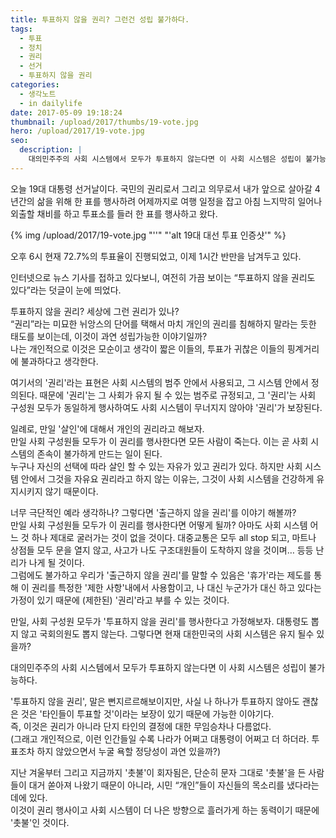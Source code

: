 ```yaml
---
title: 투표하지 않을 권리? 그런건 성립 불가하다.
tags:
  - 투표
  - 정치
  - 권리
  - 선거
  - 투표하지 않을 권리
categories:
  - 생각노트
  - in dailylife
date: 2017-05-09 19:18:24
thumbnail: /upload/2017/thumbs/19-vote.jpg
hero: /upload/2017/19-vote.jpg
seo:
  description: |
    대의민주주의 사회 시스템에서 모두가 투표하지 않는다면 이 사회 시스템은 성립이 불가능하다.
---
```



오늘 19대 대통령 선거날이다. 국민의 권리로서 그리고 의무로서 내가 앞으로 살아갈 4년간의 삶을 위해
한 표를 행사하려 어제까지로 여행 일정을 잡고 아침 느지막히 일어나 외출할 채비를 하고 투표소를 들러
한 표를 행사하고 왔다.

<p>
  {% img /upload/2017/19-vote.jpg "''" "'alt 19대 대선 투표 인증샷'" %}
</p>

오후 6시 현재 72.7%의 투표율이 진행되었고, 이제 1시간 반만을 남겨두고 있다.

인터넷으로 뉴스 기사를 접하고 있다보니, 여전히 가끔 보이는 “투표하지 않을 권리도 있다”라는 덧글이
눈에 띄었다.

투표하지 않을 권리? 세상에 그런 권리가 있나? <br>
“권리”라는 미묘한 뉘앙스의 단어를 택해서 마치 개인의 권리를 침해하지 말라는 듯한 태도를 보이는데,
이것이 과연 성립가능한 이야기일까? <br>
나는 개인적으로 이것은 모순이고 생각이 짧은 이들의, 투표가 귀찮은 이들의 핑계거리에 불과하다고
생각한다.

여기서의 '권리'라는 표현은 사회 시스템의 범주 안에서 사용되고, 그 시스템 안에서 정의된다.
때문에 '권리'는 그 사회가 유지 될 수 있는 범주로 규정되고, 그 '권리'는 사회 구성원 모두가 동일하게
행사하여도 사회 시스템이 무너지지 않아야 '권리'가 보장된다.

일례로, 만일 '살인'에 대해서 개인의 권리라고 해보자.  <br>
만일 사회 구성원들 모두가 이 권리를 행사한다면 모든 사람이 죽는다. 이는 곧 사회 시스템의 존속이
불가하게 만드는 일이 된다.  <br>
누구나 자신의 선택에 따라 살인 할 수 있는 자유가 있고 권리가 있다. 하지만 사회 시스템 안에서 그것을
자유요 권리라고 하지 않는 이유는, 그것이 사회 시스템을 건강하게 유지시키지 않기 때문이다.

너무 극단적인 예라 생각하나? 그렇다면 '출근하지 않을 권리'를 이야기 해볼까? <br>
만일 사회 구성원들 모두가 이 권리를 행사한다면 어떻게 될까? 아마도 사회 시스템 어느 것 하나 제대로
굴러가는 것이 없을 것이다. 대중교통은 모두 all stop 되고, 마트나 상점들 모두 문을 열지 않고, 사고가
나도 구조대원들이 도착하지 않을 것이며… 등등 난리가 나게 될 것이다. <br>
그럼에도 불가하고 우리가 '출근하지 않을 권리'를 말할 수 있음은 '휴가'라는 제도를 통해 이 권리를
특정한 '제한 사항'내에서 사용함이고, 나 대신 누군가가 대신 하고 있다는 가정이 있기 때문에 (제한된)
'권리'라고 부를 수 있는 것이다.

만일, 사회 구성원 모두가 '투표하지 않을 권리'를 행사한다고 가정해보자.
대통령도 뽑지 않고 국회의원도 뽑지 않는다. 그렇다면 현재 대한민국의 사회 시스템은 유지 될수 있을까?

대의민주주의 사회 시스템에서 모두가 투표하지 않는다면 이 사회 시스템은 성립이 불가능하다.

'투표하지 않을 권리', 말은 뻔지르르해보이지만, 사실 나 하나가 투표하지 않아도 괜찮은 것은 '타인들이
투표할 것'이라는 보장이 있기 때문에 가능한 이야기다. <br>
즉, 이것은 권리가 아니라 단지 타인의 결정에 대한 무임승차나 다름없다. <br>
(그래고 개인적으로, 이런 인간들일 수록 나라가 어쩌고 대통령이 어쩌고 더 하더라. 투표조차 하지
않았으면서 누굴 욕할 정당성이 과연 있을까?)

지난 겨울부터 그리고 지금까지 '촛불'이 회자됨은, 단순히 문자 그대로 '촛불'을 든 사람들이 대거 쏟아져
나왔기 때문이 아니라, 시민 “개인”들이 자신들의 목소리를 냈다라는 데에 있다.  <br>
이것이 권리 행사이고 사회 시스템이 더 나은 방향으로 흘러가게 하는 동력이기 때문에 '촛불'인 것이다.